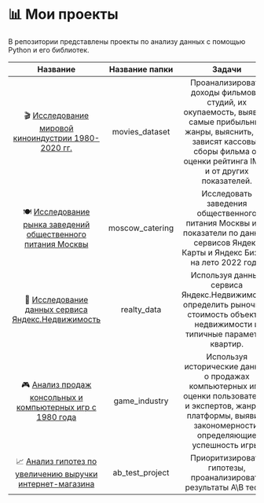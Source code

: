 # 📊 Мои проекты

В репозитории представлены проекты по анализу данных с помощью Python и его библиотек.

| Название  | Название папки  | Задачи | Инструменты |
|    :---:  |    :----:     |    :---:    |    :---:    | 
| 🎬 [Исследование мировой киноиндустрии 1980-2020 гг.](https://github.com/Vorobivan/my_projects/blob/main/movies_dataset/movies_research.ipynb)  | movies_dataset |  Проанализировать доходы фильмов и студий, их окупаемость, выявить самые прибыльные жанры, выяснить, как зависят кассовые сборы фильма от оценки рейтинга IMDB и от других показателей. | pandas, matplotlib, seaborn |
| 🍽 [Исследование рынка заведений общественного питания Москвы](https://github.com/Vorobivan/my_projects/blob/main/moscow_catering/cafe_analysis.ipynb)   | moscow_catering |   Исследовать заведения общественного питания Москвы и их показатели по данным сервисов Яндекс Карты и Яндекс Бизнес на лето 2022 года.  |    pandas, matplotlib, seaborn, plotly, folium   |
| 🏡 [Исследование данных сервиса Яндекс.Недвижимость](https://github.com/Vorobivan/my_projects/tree/main/realty_data)   | realty_data  |    Используя данные сервиса Яндекс.Недвижимость, определить рыночную стоимость объектов недвижимости и типичные параметры квартир.           |     pandas      |
| 🎮 [Анализ продаж консольных и компьютерных игр с 1980 года](https://github.com/Vorobivan/my_projects/tree/main/game_industry)  |  game_industry  |  Используя исторические данные о продажах компьютерных игр, оценки пользователей и экспертов, жанры и платформы, выявить закономерности, определяющие успешность игры.  | pandas, numpy, matplotlib, scipy  |
| 📈 [Анализ гипотез по увеличению выручки интернет-магазина](https://github.com/Vorobivan/my_projects/tree/main/ab_test_project)   | ab_test_project | Приоритизировать гипотезы, проанализировать результаты A\B теста. | pandas, matplotlib, scipy, numpy |
